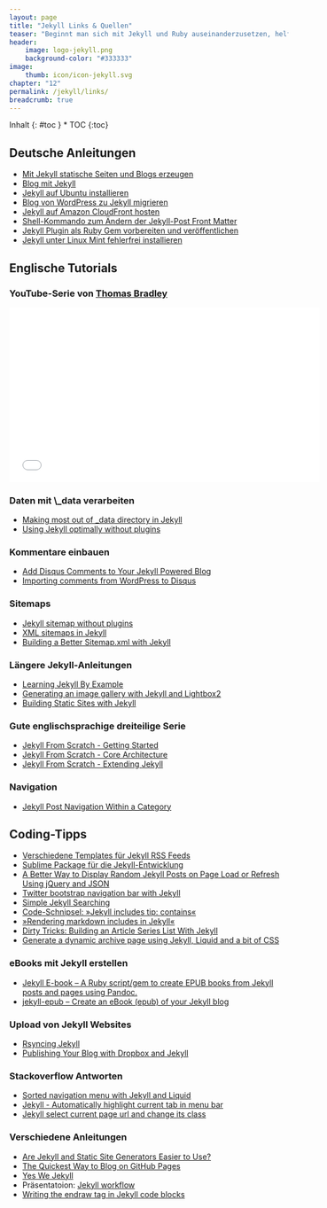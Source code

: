```yaml
---
layout: page
title: "Jekyll Links & Quellen"
teaser: "Beginnt man sich mit Jekyll und Ruby auseinanderzusetzen, helfen oft  Jekyll Tutorials, Videos, Tipps und Tricks, um den Umgang zu lernen. Neben Anleitungen bietet vor allem <a href='https://talk.jekyllrb.com/'>talk.jekyllrb.com</a> eine hervorragende Anlaufstelle für Hilfe. Stecken Sie fest, kann aber auch eine Frage auf <a href='http://stackoverflow.com/questions/tagged/jekyll'>Stackoverflow</a> weiterhelfen."
header:
    image: logo-jekyll.png
    background-color: "#333333"
image:
    thumb: icon/icon-jekyll.svg
chapter: "12"
permalink: /jekyll/links/
breadcrumb: true
---
```

<div class="panel radius" markdown="1">
Inhalt
{: #toc }
*  TOC
{:toc}
</div>



## Deutsche Anleitungen

* [Mit Jekyll statische Seiten und Blogs erzeugen](http://www.admin-magazin.de/Das-Heft/2013/02/Mit-Jekyll-statische-Seiten-und-Blogs-erzeugen)
* [Blog mit Jekyll](http://7h0ma5.org/2010/12/blog-mit-jekyll.html)
* [Jekyll auf Ubuntu installieren](http://www.damianthater.com/2013/02/09/2100-jekyll-blog-installation-ubuntu.html)
* [Blog von WordPress zu Jekyll migrieren](http://johannes.nagl.name/2013/Blog-von-WordPress-zu-Jekyll-migrieren/)
* [Jekyll auf Amazon CloudFront hosten](http://blog.kopis.de/jekyll-auf-amazon-s3-und-amazon-cloudfront-hosten/)
* [Shell-Kommando zum Ändern der Jekyll-Post Front Matter](http://groovy-skills.com/jekyll/2012/08/16/shell-kommando-zum-raschen-andern-der-jekyll-front-matter/)
* [Jekyll Plugin als Ruby Gem vorbereiten und veröffentlichen](http://groovy-skills.com/jekyll/2013/08/10/jekyll-plugin-als-ruby-gem-vorbereiten-und-veroffentlichen/)
* [Jekyll unter Linux Mint fehlerfrei installieren](http://demaya.de/wp/2013/07/jekyll-unter-linux-mint-fehlerfrei-installieren/)


## Englische Tutorials

### YouTube-Serie von [Thomas Bradley][2]

<div class="flex-video">
<iframe width="560" height="315" src="//www.youtube.com/embed/IINPHVVrF5Q?list=PLWjCJDeWfDdfVEcLGAfdJn_HXyM4Y7_k-" frameborder="0" allowfullscreen></iframe>
</div>




### Daten mit &#92;_data verarbeiten

* [Making most out of _data directory in Jekyll](http://www.madhur.co.in/blog/2013/11/05/makingmostdatadirectory.html)
* [Using Jekyll optimally without plugins](http://captnemo.in/blog/2014/01/20/pluginless-jekyll/)


### Kommentare einbauen

* [Add Disqus Comments to Your Jekyll Powered Blog](http://schmidt-happens.com/articles/2011/09/26/adding-disqus-comments.html)
* [Importing comments from WordPress to Disqus](https://help.disqus.com/customer/portal/articles/466255-importing-comments-from-wordpress)


### Sitemaps

* [Jekyll sitemap without plugins](http://vvv.tobiassjosten.net/jekyll/jekyll-sitemap-without-plugins/)
* [XML sitemaps in Jekyll](http://www.growingwiththeweb.com/2014/05/xml-sitemaps-in-jekyll.html)
* [Building a Better Sitemap.xml with Jekyll](http://davidensinger.com/2013/11/building-a-better-sitemap-xml-with-jekyll/)



### Längere Jekyll-Anleitungen

* [Learning Jekyll By Example](http://learn.andrewmunsell.com/learn/jekyll-by-example/)
* [Generating an image gallery with Jekyll and Lightbox2](http://christianspecht.de/2014/03/08/generating-an-image-gallery-with-jekyll-and-lightbox2/)
* [Building Static Sites with Jekyll](http://code.tutsplus.com/articles/building-static-sites-with-jekyll--net-22211)


### Gute englischsprachige dreiteilige Serie

* [Jekyll From Scratch - Getting Started](http://pixelcog.com/blog/2013/jekyll-from-scratch-introduction/)
* [Jekyll From Scratch - Core Architecture](http://pixelcog.com/blog/2013/jekyll-from-scratch-core-architecture/)
* [Jekyll From Scratch - Extending Jekyll](http://pixelcog.com/blog/2013/jekyll-from-scratch-extending-jekyll/)


### Navigation

* [Jekyll Post Navigation Within a Category](http://ajclarkson.co.uk/blog/jekyll-category-post-navigation/)


## Coding-Tipps

* [Verschiedene Templates für Jekyll RSS Feeds](https://github.com/snaptortoise/jekyll-rss-feeds)
* [Sublime Package für die Jekyll-Entwicklung](https://sublime.wbond.net/packages/Jekyll)
* [A Better Way to Display Random Jekyll Posts on Page Load or Refresh Using jQuery and JSON](http://thornelabs.net/2014/06/08/a-better-way-to-display-random-jekyll-posts-on-page-load-or-refresh-using-jquery-and-json.html)
* [Twitter bootstrap navigation bar with Jekyll](http://steve0hh.wordpress.com/2013/03/29/twitter-bootstrap-navigation-bar-with-jekyll/)
* [Simple Jekyll Searching](https://alexpearce.me/2012/04/simple-jekyll-searching/)
* [Code-Schnipsel: »Jekyll includes tip: contains«](http://wolfslittlestore.be/2013/10/jekyll-includes-tip-contains/)
* [»Rendering markdown includes in Jekyll«](http://wolfslittlestore.be/2013/10/rendering-markdown-in-jekyll/)
* [Dirty Tricks: Building an Article Series List With Jekyll](http://realjenius.com/2012/11/03/jekyll-series-list/)
* [Generate a dynamic archive page using Jekyll, Liquid and a bit of CSS](http://schoewilliam.fr/2015/02/10/jekyll-pro-tip-awesome-archive-page.html)


### eBooks mit Jekyll erstellen

* [Jekyll E-book – A Ruby script/gem to create EPUB books from Jekyll posts and pages using Pandoc.](https://github.com/lmullen/jekyll-ebook)
* [jekyll-epub – Create an eBook (epub) of your Jekyll blog](https://github.com/glejeune/jekyll-epub)


### Upload von Jekyll Websites

* [Rsyncing Jekyll](http://nathangrigg.net/2012/04/rsyncing-jekyll/)
* [Publishing Your Blog with Dropbox and Jekyll](http://tyler.io/2011/11/publishing-your-blog-with-dropbox-and-jekyll/)



### Stackoverflow Antworten

* [Sorted navigation menu with Jekyll and Liquid](http://stackoverflow.com/questions/9053066/sorted-navigation-menu-with-jekyll-and-liquid)
* [Jekyll - Automatically highlight current tab in menu bar](http://stackoverflow.com/questions/8340170/jekyll-automatically-highlight-current-tab-in-menu-bar)
* [Jekyll select current page url and change its class](http://stackoverflow.com/questions/6366188/jekyll-select-current-page-url-and-change-its-class)




### Verschiedene Anleitungen

* [Are Jekyll and Static Site Generators Easier to Use?](http://www.ostraining.com/blog/coding/static-site-generators/)
* [The Quickest Way to Blog on GitHub Pages](http://jekyllbootstrap.com/)
* [Yes We Jekyll](http://yeswejekyll.com/)
* Präsentatoion: [Jekyll workflow](http://bengie.github.io/some-kind-of-workflow/#/)
* [Writing the endraw tag in Jekyll code blocks](http://blog.slaks.net/2013-06-10/jekyll-endraw-in-code/)




 [2]: http://thomasjbradley.ca/
